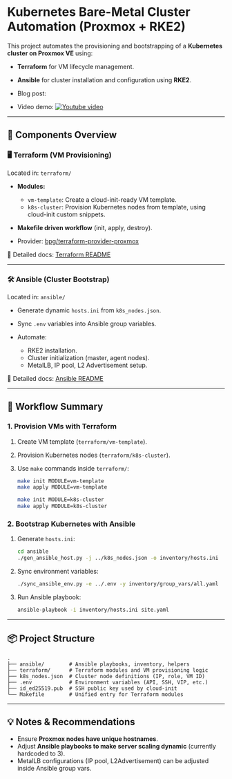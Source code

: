 # Kubernetes Bare-Metal Cluster Automation (Proxmox + RKE2)

This project automates the provisioning and bootstrapping of a **Kubernetes cluster on Proxmox VE** using:

- **Terraform** for VM lifecycle management.
- **Ansible** for cluster installation and configuration using **RKE2**.

- Blog post:
- Video demo:
  [![Youtube video](https://img.youtube.com/vi/Ao6IPSmUFcE/maxresdefault.jpg)](https://youtu.be/Ao6IPSmUFcE)

---

## 🔗 Components Overview

### 🖥 Terraform (VM Provisioning)

Located in: `terraform/`

- **Modules:**

  - `vm-template`: Create a cloud-init-ready VM template.
  - `k8s-cluster`: Provision Kubernetes nodes from template, using cloud-init custom snippets.

- **Makefile driven workflow** (init, apply, destroy).
- Provider: [bpg/terraform-provider-proxmox](https://github.com/bpg/terraform-provider-proxmox)

📄 Detailed docs: [Terraform README](./terraform/README.md)

---

### 🛠 Ansible (Cluster Bootstrap)

Located in: `ansible/`

- Generate dynamic `hosts.ini` from `k8s_nodes.json`.
- Sync `.env` variables into Ansible group variables.
- Automate:

  - RKE2 installation.
  - Cluster initialization (master, agent nodes).
  - MetalLB, IP pool, L2 Advertisement setup.

📄 Detailed docs: [Ansible README](./ansible/README.md)

---

## 🚀 Workflow Summary

### 1. Provision VMs with Terraform

1. Create VM template (`terraform/vm-template`).
2. Provision Kubernetes nodes (`terraform/k8s-cluster`).
3. Use `make` commands inside `terraform/`:

   ```bash
   make init MODULE=vm-template
   make apply MODULE=vm-template

   make init MODULE=k8s-cluster
   make apply MODULE=k8s-cluster
   ```

### 2. Bootstrap Kubernetes with Ansible

1. Generate `hosts.ini`:

   ```bash
   cd ansible
   ./gen_ansible_host.py -j ../k8s_nodes.json -o inventory/hosts.ini
   ```

2. Sync environment variables:

   ```bash
   ./sync_ansible_env.py -e ../.env -y inventory/group_vars/all.yaml
   ```

3. Run Ansible playbook:

   ```bash
   ansible-playbook -i inventory/hosts.ini site.yaml
   ```

---

## 📦 Project Structure

```
.
├── ansible/        # Ansible playbooks, inventory, helpers
├── terraform/      # Terraform modules and VM provisioning logic
├── k8s_nodes.json  # Cluster node definitions (IP, role, VM ID)
├── .env            # Environment variables (API, SSH, VIP, etc.)
├── id_ed25519.pub  # SSH public key used by cloud-init
└── Makefile        # Unified entry for Terraform modules
```

---

## 💡 Notes & Recommendations

- Ensure **Proxmox nodes have unique hostnames**.
- Adjust **Ansible playbooks to make server scaling dynamic** (currently hardcoded to 3).
- MetalLB configurations (IP pool, L2Advertisement) can be adjusted inside Ansible group vars.
